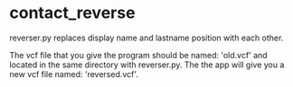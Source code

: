 # contact_reverse

reverser.py replaces display name and lastname position with each other.

The vcf file that you give the program should be named: 'old.vcf' and located in the same directory with reverser.py.
The the app will give you a new vcf file named: 'reversed.vcf'.
